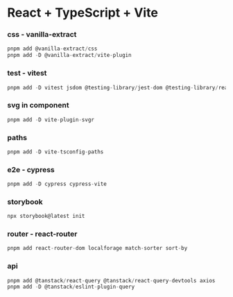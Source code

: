 # React + TypeScript + Vite

### css - vanilla-extract

```ts
pnpm add @vanilla-extract/css
pnpm add -D @vanilla-extract/vite-plugin
```

### test - vitest

```ts
pnpm add -D vitest jsdom @testing-library/jest-dom @testing-library/react
```

### svg in component

```ts
pnpm add -D vite-plugin-svgr
```

### paths

```ts
pnpm add -D vite-tsconfig-paths
```

### e2e - cypress

```ts
pnpm add -D cypress cypress-vite
```

### storybook

```ts
npx storybook@latest init
```

### router - react-router

```ts
pnpm add react-router-dom localforage match-sorter sort-by
```

### api

```ts
pnpm add @tanstack/react-query @tanstack/react-query-devtools axios
pnpm add -D @tanstack/eslint-plugin-query
```
